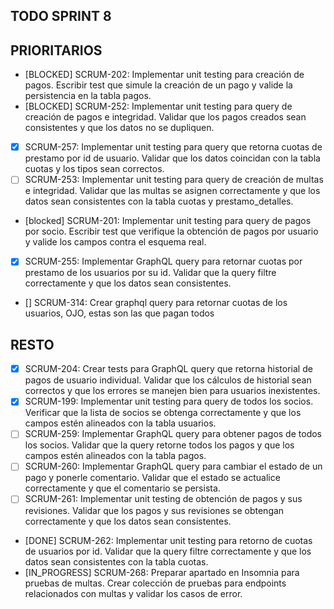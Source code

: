 ## TODO SPRINT 8


## PRIORITARIOS
- [BLOCKED] SCRUM-202: Implementar unit testing para creación de pagos. Escribir test que simule la creación de un pago y valide la persistencia en la tabla pagos.
- [BLOCKED] SCRUM-252: Implementar unit testing para query de creación de pagos e integridad. Validar que los pagos creados sean consistentes y que los datos no se dupliquen.
- [X] SCRUM-257: Implementar unit testing para query que retorna cuotas de prestamo por id de usuario. Validar que los datos coincidan con la tabla cuotas y los tipos sean correctos.
- [ ] SCRUM-253: Implementar unit testing para query de creación de multas e integridad. Validar que las multas se asignen correctamente y que los datos sean consistentes con la tabla cuotas y prestamo_detalles.
- [blocked] SCRUM-201: Implementar unit testing para query de pagos por socio. Escribir test que verifique la obtención de pagos por usuario y valide los campos contra el esquema real.
- [X] SCRUM-255: Implementar GraphQL query para retornar cuotas por prestamo de los usuarios por su id. Validar que la query filtre correctamente y que los datos sean consistentes.
- [] SCRUM-314: Crear graphql query para retornar cuotas de los usuarios, OJO, estas son las que pagan todos


## RESTO
- [X] SCRUM-204: Crear tests para GraphQL query que retorna historial de pagos de usuario individual. Validar que los cálculos de historial sean correctos y que los errores se manejen bien para usuarios inexistentes.
- [X] SCRUM-199: Implementar unit testing para query de todos los socios. Verificar que la lista de socios se obtenga correctamente y que los campos estén alineados con la tabla usuarios.
- [ ] SCRUM-259: Implementar GraphQL query para obtener pagos de todos los socios. Validar que la query retorne todos los pagos y que los campos estén alineados con la tabla pagos.
- [ ] SCRUM-260: Implementar GraphQL query para cambiar el estado de un pago y ponerle comentario. Validar que el estado se actualice correctamente y que el comentario se persista.
- [ ] SCRUM-261: Implementar unit testing de obtención de pagos y sus revisiones. Validar que los pagos y sus revisiones se obtengan correctamente y que los datos sean consistentes.
- [DONE] SCRUM-262: Implementar unit testing para retorno de cuotas de usuarios por id. Validar que la query filtre correctamente y que los datos sean consistentes con la tabla cuotas.
- [IN_PROGRESS] SCRUM-268: Preparar apartado en Insomnia para pruebas de multas. Crear colección de pruebas para endpoints relacionados con multas y validar los casos de error.